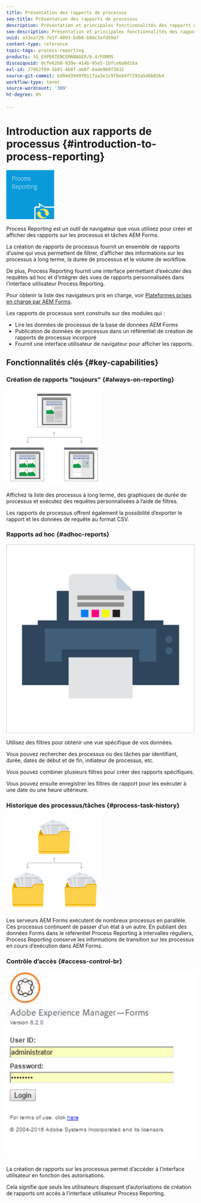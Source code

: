 ```yaml
---
title: Présentation des rapports de processus
seo-title: Présentation des rapports de processus
description: Présentation et principales fonctionnalités des rapports de processus d’AEM Forms on JEE
seo-description: Présentation et principales fonctionnalités des rapports de processus d’AEM Forms on JEE
uuid: a33ea729-7e1f-4093-bdb6-b8dc3afd59a7
content-type: reference
topic-tags: process-reporting
products: SG_EXPERIENCEMANAGER/6.4/FORMS
discoiquuid: 0cfe62b8-839e-414b-95e5-1bfce6a9d16a
exl-id: 279b2f89-5b91-4b8f-ab0f-8ade9b9f3932
source-git-commit: bd94d3949f0117aa3e1c9f0e84f7293a5d6b03b4
workflow-type: tm+mt
source-wordcount: '309'
ht-degree: 0%

---
```


# Introduction aux rapports de processus {#introduction-to-process-reporting}

![process-reporting](assets/process-reporting.png)

Process Reporting est un outil de navigateur que vous utilisez pour créer et afficher des rapports sur les processus et tâches AEM Forms.

La création de rapports de processus fournit un ensemble de rapports d’usine qui vous permettent de filtrer, d’afficher des informations sur les processus à long terme, la durée de processus et le volume de workflow.

De plus, Process Reporting fournit une interface permettant d’exécuter des requêtes ad hoc et d’intégrer des vues de rapports personnalisées dans l’interface utilisateur Process Reporting.

Pour obtenir la liste des navigateurs pris en charge, voir [Plateformes prises en charge par AEM Forms](/help/forms/using/aem-forms-jee-supported-platforms.md).

Les rapports de processus sont construits sur des modules qui :

* Lire les données de processus de la base de données AEM Forms
* Publication de données de processus dans un référentiel de création de rapports de processus incorporé
* Fournit une interface utilisateur de navigateur pour afficher les rapports.

## Fonctionnalités clés {#key-capabilities}

### Création de rapports &quot;toujours&quot; {#always-on-reporting}

![gestion de site](assets/site-management.png)

Affichez la liste des processus à long terme, des graphiques de durée de processus et exécutez des requêtes personnalisées à l’aide de filtres.

Les rapports de processus offrent également la possibilité d’exporter le rapport et les données de requête au format CSV.

### Rapports ad hoc {#adhoc-reports}

![print-&amp;-color](assets/print-&-colour.png)

Utilisez des filtres pour obtenir une vue spécifique de vos données.

Vous pouvez rechercher des processus ou des tâches par identifiant, durée, dates de début et de fin, initiateur de processus, etc.

Vous pouvez combiner plusieurs filtres pour créer des rapports spécifiques.

Vous pouvez ensuite enregistrer les filtres de rapport pour les exécuter à une date ou une heure ultérieure.

### Historique des processus/tâches {#process-task-history}

![gestion de fichiers](assets/file-management.png)

Les serveurs AEM Forms exécutent de nombreux processus en parallèle. Ces processus continuent de passer d’un état à un autre. En publiant des données Forms dans le référentiel Process Reporting à intervalles réguliers, Process Reporting conserve les informations de transition sur les processus en cours d’exécution dans AEM Forms.

### Contrôle d’accès {#access-control-br}

![sans titre](assets/untitled.png)

La création de rapports sur les processus permet d’accéder à l’interface utilisateur en fonction des autorisations.

Cela signifie que seuls les utilisateurs disposant d’autorisations de création de rapports ont accès à l’interface utilisateur Process Reporting.

